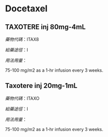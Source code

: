 # Docetaxel

## TAXOTERE inj 80mg-4mL

*藥物代碼*：ITAX8

*給藥途徑*：I

*用法用量*：

75-100 mg/m2 as a 1-hr infusion every 3 weeks.

## Taxotere inj 20mg-1mL

*藥物代碼*：ITAXO

*給藥途徑*：I

*用法用量*：

75-100 mg/m2 as a 1-hr infusion every 3 weeks.


